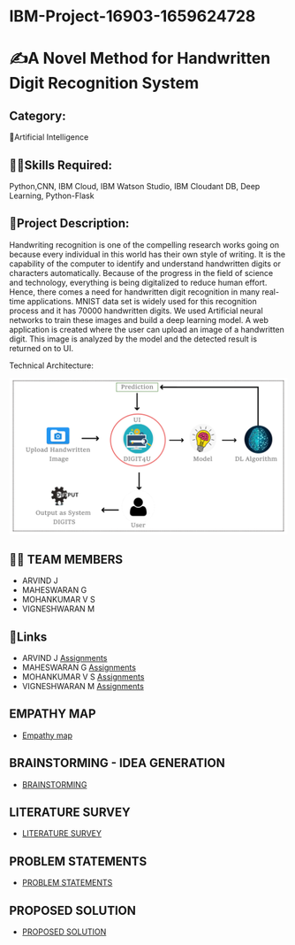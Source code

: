 # IBM-Project-16903-1659624728
# ✍️A Novel Method for Handwritten Digit Recognition System

## Category: 

🧠Artificial Intelligence

## 👨‍🎓Skills Required: 

Python,CNN, IBM Cloud, IBM Watson Studio, IBM Cloudant DB, Deep Learning, Python-Flask

## 📒Project Description:

Handwriting recognition is one of the compelling research works going on because every individual in this world has their own style of writing. It is the capability of the computer to identify and understand handwritten digits or characters automatically. Because of the progress in the field of science and technology, everything is being digitalized to reduce human effort. Hence, there comes a need for handwritten digit recognition in many real-time applications. MNIST data set is widely used for this recognition process and it has 70000 handwritten digits. We used Artificial neural networks to train these images and build a deep learning model. A web application is created where the user can upload an image of a handwritten digit. This image is analyzed by the model and the detected result is returned on to UI.

Technical Architecture:


![architecture - blueprint](https://github.com/IBM-EPBL/IBM-Project-16903-1659624728/blob/main/Project%20design%20and%20planning/Project%20design%20phase%20I/Solution%20Architecture1.jpg)


## 🧑🏻‍ TEAM MEMBERS

- ARVIND J
- MAHESWARAN G
- MOHANKUMAR V S
- VIGNESHWARAN M

## 🔗Links 
* ARVIND J [Assignments](https://github.com/IBM-EPBL/IBM-Project-16903-1659624728/tree/main/Assignments/Team%20lead%20Arvind%20J)
* MAHESWARAN G [Assignments](https://github.com/IBM-EPBL/IBM-Project-16903-1659624728/tree/main/Assignments/Team%20member%201%20Maheswaran%20G)
* MOHANKUMAR V S [Assignments](https://github.com/IBM-EPBL/IBM-Project-16903-1659624728/tree/main/Assignments/Team%20member%202%20Mohan%20kumar%20V%20S)
* VIGNESHWARAN M [Assignments](https://github.com/IBM-EPBL/IBM-Project-16903-1659624728/tree/main/Assignments/Team%20member%203%20Vigneshwaran%20M)

## EMPATHY MAP
*  [Empathy map](https://github.com/IBM-EPBL/IBM-Project-16903-1659624728/blob/main/Project%20design%20and%20planning/Ideation%20phase/Empathy%20map1.pdf)

## BRAINSTORMING - IDEA GENERATION
* [BRAINSTORMING](https://github.com/IBM-EPBL/IBM-Project-16903-1659624728/blob/main/Project%20design%20and%20planning/Ideation%20phase/Brainstorming-%20Idea%20Generation-%20Prioritizaation%20Template.pdf%20(1).pdf)

## LITERATURE SURVEY
* [LITERATURE SURVEY](https://github.com/IBM-EPBL/IBM-Project-16903-1659624728/blob/main/Project%20design%20and%20planning/Ideation%20phase/Literature%20survey1.pdf)

## PROBLEM STATEMENTS
*  [PROBLEM STATEMENTS](https://github.com/IBM-EPBL/IBM-Project-16903-1659624728/blob/main/Project%20design%20and%20planning/Ideation%20phase/Problem%20statements1.pdf)

## PROPOSED SOLUTION
*  [PROPOSED SOLUTION](https://github.com/IBM-EPBL/IBM-Project-16903-1659624728/blob/main/Project%20design%20and%20planning/Project%20design%20phase%20I/Proposed%20solution1.pdf)
